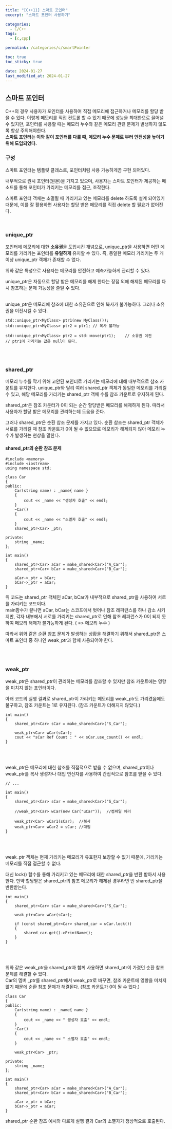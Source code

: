 ```yaml
---
title: "[C++11] 스마트 포인터"
excerpt: "스마트 포인터 사용하기"

categories:
  - C/C++
tags:
  - [c,cpp]

permalink: /categories/c/smartPointer

toc: true
toc_sticky: true

date: 2024-01-27
last_modified_at: 2024-01-27
---
```

## 스마트 포인터
C++의 경우 사용자가 포인터를 사용하여 직접 메모리에 접근하거나 메모리를 할당 받을 수 있다. 이렇게 메모리를 직접 컨트롤 할 수 있기 때문에 성능을 최대한으로 끌어낼 수 있지만, 포인터를 사용할 때는 메모리 누수와 같은 메모리 관련 문제가 발생하지 않도록 항상 주의해야한다. <br>
**스마트 포인터는 이와 같이 포인터를 다룰 때, 메모리 누수 문제로 부터 안전성을 높이기 위해 도입되었다.**

### 구성
스마트 포인터는 템플릿 클래스로, 포인터처럼 사용 가능하게끔 구현 되어있다. <br>

내부적으로 원시 포인터(원본)을 가지고 있으며, 사용자는 스마트 포인터가 제공하는 메소드를 통해 포인터가 가리키는 메모리를 접근, 조작한다.

스마트 포인터 객체는 소멸될 때 가리키고 있는 메모리를 delete 하도록 설계 되어있기 때문에, 이를 잘 활용하면 사용자는 할당 받은 메모리를 직접 delete 할 필요가 없어진다.

<br>


### unique_ptr
포인터에 메모리에 대한 **소유권**을 도입시킨 개념으로,
unique_ptr을 사용하면 어떤 메모리를 가리키는 포인터를 **유일하게** 유지할 수 있다. 즉, 동일한 메모리 가리키는 두 개 이상 unique_ptr 객체가 존재할 수 없다. <br>

위와 같은 특성으로 사용자는 메모리를 안전하고 예측가능하게 관리할 수 있다.

unique_ptr은 자동으로 할당 받은 메모리를 해제 한다는 장점 외에 해제된 메모리를 다시 참조하는 문제 가능성을 줄일 수 있다.

<br>
unique_ptr은 메모리에 참조에 대한 소유권으로 인해 복사가 불가능하다. 그러나 소유권을 이전시킬 수 있다. <br>

```
std::unique_ptr<MyClass> ptr1(new MyClass());
std::unique_ptr<MyClass> ptr2 = ptr1; // 복사 불가능
```
```
std::unique_ptr<MyClass> ptr2 = std::move(ptr1);    // 소유권 이전
// ptr1이 가리키는 값은 null이 된다.
```

<br><br>

### shared_ptr
메모리 누수를 막기 위해 고안된 포인터로 가리키는 메모리에 대해 내부적으로 참조 카운트를 유지한다. unique_ptr와 달리 여러 shared_ptr 객체가 동일한 메모리를 가리킬 수 있고, 해당 메모리를 가리키는 shared_ptr 객체 수를 참조 카운트로 유지하게 된다.

shared_ptr은 참조 카운터가 0이 되는 순간 할당받은 메모리를 해제하게 된다. 따라서 사용자가 할당 받은 메모리를 관리하는데 도움을 준다.

그러나 shared_ptr은 순환 참조 문제를 가지고 있다. 순환 참조는 shared_ptr 객체가 서로를 가리킬 때 참조 카운트가 0이 될 수 없으므로 메모리가 해제되지 않아 메모리 누수가 발생하는 현상을 말한다.
<br>


#### shared_ptr의 순환 참조 문제
```
#include <memory>
#include <iostream>
using namespace std;

class Car
{
public:
	Car(string name) : _name{ name }
	{
		cout << _name << "생성자 호출" << endl;
	}
	~Car()
	{
		cout << _name << "소멸자 호출" << endl;
	}
	shared_ptr<Car> _ptr;

private:
	string _name;
};

int main()
{
	shared_ptr<Car> aCar = make_shared<Car>("A_Car");
	shared_ptr<Car> bCar = make_shared<Car>("B_Car");

	aCar->_ptr = bCar;
	bCar->_ptr = aCar;
}
```
위 코드는 shared_ptr 객체인 aCar, bCar가 내부적으로 shared_ptr을 사용하여 서로를 가리키는 코드이다.<br>
main함수가 끝나면 aCar, bCar는 스코프에서 벗어나 참조 레퍼런스를 하나 감소 시키지만, 각자 내부에서 서로를 가리키는 shared_ptr로 인해 참조 레퍼런스가 0이 되지 못하여 메모리 해제가 불가능하게 된다. ( => 메모리 누수 )
<br>


따라서 위와 같은 순환 참조 문제가 발생하는 상황을 해결하기 위해서 shared_ptr은 스마트 포인터 중 하나인 weak_ptr과 함께 사용되어야 한다.


<br><br>

### weak_ptr
weak_ptr은 shared_ptr이 관리하는 메모리를 참조할 수 있지만 참조 카운트에는 영향을 미치지 않는 포인터이다.<br>


아래 코드의 실행 결과로 shared_ptr이 가리키는 메모리를 weak_ptr도 가리켰음에도 불구하고, 참조 카운트는 1로 유지된다. (참조 카운트가 더해지지 않았다.)
```
int main()
{
	shared_ptr<Car> sCar = make_shared<Car>("S_Car");

	weak_ptr<Car> wCar(sCar);
	cout << "sCar Ref Count : " << sCar.use_count() << endl;
}
```

<br><br>

weak_ptr은 메모리에 대한 참조를 직접적으로 받을 수 없으며, shared_ptr이나 weak_ptr를 복사 생성자나 대입 연산자를 사용하여 간접적으로 참조를 받을 수 있다.
```
// ...

int main()
{
	shared_ptr<Car> sCar = make_shared<Car>("S_Car");

	//weak_ptr<Car> wCar(new Car("uCar"));	//컴파일 에러

	weak_ptr<Car> wCar1(sCar);	//복사
	weak_ptr<Car> wCar2 = sCar;	//대입
}
```
<br>
<br>


weak_ptr 객체는 현재 가리키는 메모리가 유효한지 보장할 수 없기 때문에, 가리키는 메모리를 직접 접근할 수 없다. <br>

대신 lock() 함수를 통해 가리키고 있는 메모리에 대한 shared_ptr을 반환 받아서 사용한다. 만약 할당받은 shared_ptr의 참조 메모리가 해제된 경우라면 빈 shared_ptr을 반환받는다.

```
int main()
{
	shared_ptr<Car> sCar = make_shared<Car>("S_Car");

	weak_ptr<Car> wCar(sCar);

	if (const shared_ptr<Car> shared_car = wCar.lock())
	{
		shared_car.get()->PrintName();
	}
}
```
<br>
<br>


위와 같은 weak_ptr을 shared_ptr과 함께 사용하면 shared_ptr이 가졌던 순환 참조 문제를 해결할 수 있다. <br>
Car의 멤버 _ptr를 shared_ptr에서 weak_ptr로 바꾸면, 참조 카운트에 영향을 미치지 않기 때문에 순환 참조 문제가 해결된다. (참조 카운트가 0이 될 수 있다.)
```
class Car
{
public:
	Car(string name) : _name{ name }
	{
		cout << _name << " 생성자 호출" << endl;
	}
	~Car()
	{
		cout << _name << " 소멸자 호출" << endl;
	}

	weak_ptr<Car> _ptr;

private:
	string _name;
};

int main()
{
	shared_ptr<Car> aCar = make_shared<Car>("A_Car");
	shared_ptr<Car> bCar = make_shared<Car>("B_Car");

	aCar->_ptr = bCar;
	bCar->_ptr = aCar;
}
```
shared_ptr 순환 참조 예시와 다르게 실행 결과 Car의 소멸자가 정상적으로 호출된다.